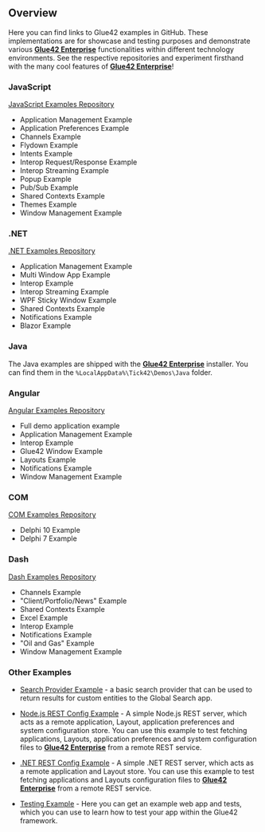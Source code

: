 ## Overview

Here you can find links to Glue42 examples in GitHub. These implementations are for showcase and testing purposes and demonstrate various [**Glue42 Enterprise**](https://glue42.com/enterprise/) functionalities within different technology environments. See the respective repositories and experiment firsthand with the many cool features of [**Glue42 Enterprise**](https://glue42.com/enterprise/)!

### JavaScript

[JavaScript Examples Repository](https://github.com/Glue42/js-examples)

- Application Management Example
- Application Preferences Example
- Channels Example
- Flydown Example
- Intents Example
- Interop Request/Response Example
- Interop Streaming Example
- Popup Example
- Pub/Sub Example
- Shared Contexts Example
- Themes Example
- Window Management Example

### .NET

[.NET Examples Repository](https://github.com/Glue42/net-examples)

- Application Management Example
- Multi Window App Example
- Interop Example
- Interop Streaming Example
- WPF Sticky Window Example
- Shared Contexts Example
- Notifications Example
- Blazor Example

### Java

The Java examples are shipped with the [**Glue42 Enterprise**](https://glue42.com/enterprise/) installer. You can find them in the `%LocalAppData%\Tick42\Demos\Java` folder.

### Angular

[Angular Examples Repository](https://github.com/Glue42/ng-glue-examples)

- Full demo application example
- Application Management Example
- Interop Example
- Glue42 Window Example
- Layouts Example
- Notifications Example
- Window Management Example

### COM

[COM Examples Repository](https://github.com/Tick42/com-examples)

- Delphi 10 Example
- Delphi 7 Example

### Dash

[Dash Examples Repository](https://github.com/Glue42/glue-dash-example)

- Channels Example
- "Client/Portfolio/News" Example
- Shared Contexts Example
- Excel Example
- Interop Example
- Notifications Example
- "Oil and Gas" Example
- Window Management Example

### Other Examples

- [Search Provider Example](https://github.com/Glue42/search-provider) - a basic search provider that can be used to return results for custom entities to the Global Search app.

- [Node.js REST Config Example](https://github.com/Glue42/rest-config-example-node-js) - A simple Node.js REST server, which acts as a remote application, Layout, application preferences and system configuration store. You can use this example to test fetching applications, Layouts, application preferences and system configuration files to [**Glue42 Enterprise**](https://glue42.com/enterprise/) from a remote REST service.

- [.NET REST Config Example](https://github.com/Tick42/rest-config-example-net) - A simple .NET REST server, which acts as a remote application and Layout store. You can use this example to test fetching applications and Layouts configuration files to [**Glue42 Enterprise**](https://glue42.com/enterprise/) from a remote REST service.

- [Testing Example](https://github.com/Glue42/glue42-spectron-example) - Here you can get an example web app and tests, which you can use to learn how to test your app within the Glue42 framework. 